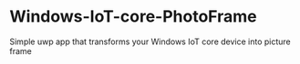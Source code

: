 # Windows-IoT-core-PhotoFrame
Simple uwp app that transforms your Windows IoT core device into picture frame
